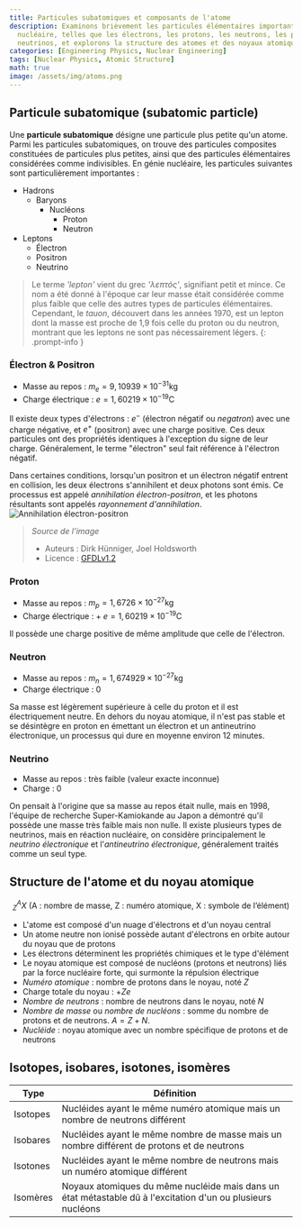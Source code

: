 ```yaml
---
title: Particules subatomiques et composants de l'atome
description: Examinons brièvement les particules élémentaires importantes en génie
  nucléaire, telles que les électrons, les protons, les neutrons, les photons et les
  neutrinos, et explorons la structure des atomes et des noyaux atomiques.
categories: [Engineering Physics, Nuclear Engineering]
tags: [Nuclear Physics, Atomic Structure]
math: true
image: /assets/img/atoms.png
---
```

## Particule subatomique (subatomic particle)
Une **particule subatomique** désigne une particule plus petite qu'un atome. Parmi les particules subatomiques, on trouve des particules composites constituées de particules plus petites, ainsi que des particules élémentaires considérées comme indivisibles.
En génie nucléaire, les particules suivantes sont particulièrement importantes :

- Hadrons
  - Baryons
    - Nucléons
      - Proton
      - Neutron
- Leptons
  - Électron
  - Positron
  - Neutrino

> Le terme *'lepton'* vient du grec *'λεπτός'*, signifiant petit et mince. Ce nom a été donné à l'époque car leur masse était considérée comme plus faible que celle des autres types de particules élémentaires. Cependant, le *tauon*, découvert dans les années 1970, est un lepton dont la masse est proche de 1,9 fois celle du proton ou du neutron, montrant que les leptons ne sont pas nécessairement légers.
{: .prompt-info }

### Électron & Positron
- Masse au repos : $m_e = 9,10939 \times 10^{-31} \text{kg}$
- Charge électrique : $e = 1,60219 \times 10^{-19} \text{C}$

Il existe deux types d'électrons : $e^-$ (électron négatif ou *negatron*) avec une charge négative, et $e^+$ (positron) avec une charge positive. Ces deux particules ont des propriétés identiques à l'exception du signe de leur charge. Généralement, le terme "électron" seul fait référence à l'électron négatif.

Dans certaines conditions, lorsqu'un positron et un électron négatif entrent en collision, les deux électrons s'annihilent et deux photons sont émis. Ce processus est appelé *annihilation électron-positron*, et les photons résultants sont appelés *rayonnement d'annihilation*.  
![Annihilation électron-positron](https://upload.wikimedia.org/wikipedia/commons/0/0a/ElectronPositronAnnihilation.svg)
> *Source de l'image*
> - Auteurs : Dirk Hünniger, Joel Holdsworth
> - Licence : [GFDLv1.2](https://www.gnu.org/licenses/old-licenses/fdl-1.2.html)

### Proton
- Masse au repos : $m_p = 1,6726 \times 10^{-27} \text{kg}$
- Charge électrique : + $e = 1,60219 \times 10^{-19} \text{C}$

Il possède une charge positive de même amplitude que celle de l'électron.

### Neutron
- Masse au repos : $m_n = 1,674929 \times 10^{-27} \text{kg}$
- Charge électrique : $0$ 

Sa masse est légèrement supérieure à celle du proton et il est électriquement neutre. En dehors du noyau atomique, il n'est pas stable et se désintègre en proton en émettant un électron et un antineutrino électronique, un processus qui dure en moyenne environ 12 minutes.

### Neutrino
- Masse au repos : très faible (valeur exacte inconnue)
- Charge : $0$

On pensait à l'origine que sa masse au repos était nulle, mais en 1998, l'équipe de recherche Super-Kamiokande au Japon a démontré qu'il possède une masse très faible mais non nulle. Il existe plusieurs types de neutrinos, mais en réaction nucléaire, on considère principalement le *neutrino électronique* et l'*antineutrino électronique*, généralement traités comme un seul type.

## Structure de l'atome et du noyau atomique

$$ ^A_Z X \ (\text{A : nombre de masse, Z : numéro atomique, X : symbole de l'élément})$$

- L'atome est composé d'un nuage d'électrons et d'un noyau central
- Un atome neutre non ionisé possède autant d'électrons en orbite autour du noyau que de protons
- Les électrons déterminent les propriétés chimiques et le type d'élément
- Le noyau atomique est composé de nucléons (protons et neutrons) liés par la force nucléaire forte, qui surmonte la répulsion électrique
- *Numéro atomique* : nombre de protons dans le noyau, noté $Z$
- Charge totale du noyau : +$Ze$
- *Nombre de neutrons* : nombre de neutrons dans le noyau, noté $N$
- *Nombre de masse* ou *nombre de nucléons* : somme du nombre de protons et de neutrons. $A=Z+N.$
- *Nucléide* : noyau atomique avec un nombre spécifique de protons et de neutrons

## Isotopes, isobares, isotones, isomères

| Type | Définition |
| --- | --- |
| Isotopes | Nucléides ayant le même numéro atomique mais un nombre de neutrons différent |
| Isobares | Nucléides ayant le même nombre de masse mais un nombre différent de protons et de neutrons |
| Isotones | Nucléides ayant le même nombre de neutrons mais un numéro atomique différent |
| Isomères | Noyaux atomiques du même nucléide mais dans un état métastable dû à l'excitation d'un ou plusieurs nucléons |
